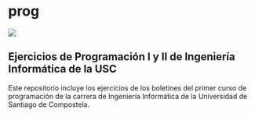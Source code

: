 # prog
![](https://github.com/ACMCMC/prog/workflows/Compilar/badge.svg?branch=master)
## Ejercicios de Programación I y II de Ingeniería Informática de la USC
Este repositorio incluye los ejercicios de los boletines del primer curso de programación de la carrera de Ingeniería Informática de la Universidad de Santiago de Compostela.
